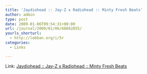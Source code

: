 ```yaml
---
title: 'Jaydiohead :: Jay-Z x Radiohead :: Minty Fresh Beats'
author: admin
type: post
date: 2009-01-06T09:54:31+00:00
url: /journal/2009/01/06/68682855/
yourls_shorturl:
  - http://lobban.org/i/5r
categories:
  - Links

---
```

Link: [Jaydiohead :: Jay-Z x Radiohead :: Minty Fresh Beats][1]

 [1]: http://jaydiohead.com/